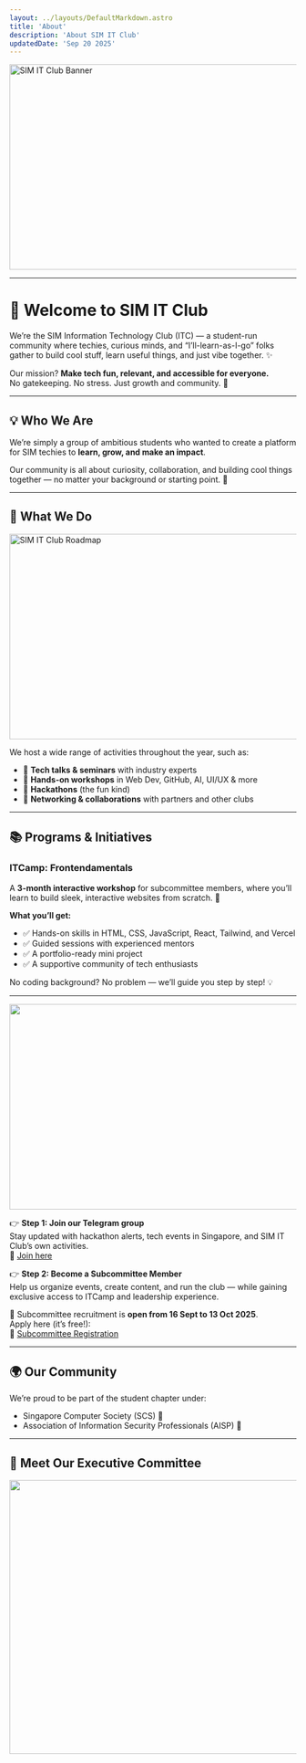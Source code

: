 ```yaml
---
layout: ../layouts/DefaultMarkdown.astro
title: 'About'
description: 'About SIM IT Club'
updatedDate: 'Sep 20 2025'
---
```


<div class="center">
  <img width="720" height="360" src="/simitc-banner.jpg" alt="SIM IT Club Banner" />
</div>

---

# 👋 Welcome to SIM IT Club

We’re the SIM Information Technology Club (ITC) — a student-run community where techies, curious minds, and “I’ll-learn-as-I-go” folks gather to build cool stuff, learn useful things, and just vibe together. ✨  

Our mission? **Make tech fun, relevant, and accessible for everyone.**  
No gatekeeping. No stress. Just growth and community. 🚀  

---

## 💡 Who We Are

We’re simply a group of ambitious students who wanted to create a platform for SIM techies to **learn, grow, and make an impact**.  

Our community is all about curiosity, collaboration, and building cool things together — no matter your background or starting point. 🚀

---

## 🎯 What We Do
<div class="center">
  <img width="720" height="360" src="/25-26-roadmap.jpg" alt="SIM IT Club Roadmap" />
</div>

We host a wide range of activities throughout the year, such as:  

- 🧠 **Tech talks & seminars** with industry experts  
- 🧪 **Hands-on workshops** in Web Dev, GitHub, AI, UI/UX & more  
- 🎉 **Hackathons** (the fun kind)  
- 🤝 **Networking & collaborations** with partners and other clubs  

---

## 📚 Programs & Initiatives

### ITCamp: Frontendamentals  
A **3-month interactive workshop** for subcommittee members, where you’ll learn to build sleek, interactive websites from scratch. 🌟  

**What you’ll get:**  
- ✅ Hands-on skills in HTML, CSS, JavaScript, React, Tailwind, and Vercel  
- ✅ Guided sessions with experienced mentors  
- ✅ A portfolio-ready mini project  
- ✅ A supportive community of tech enthusiasts  

No coding background? No problem — we’ll guide you step by step! 💡  

---
<div class="center">
    <img width="720" height="360" src="/how-to-get-involved-banner.jpg" alt="" />
</div>

👉 **Step 1: Join our Telegram group**  
Stay updated with hackathon alerts, tech events in Singapore, and SIM IT Club’s own activities.  
🔗 [Join here](https://t.me/+o_3QtjEFmNFhYmFl)  

👉 **Step 2: Become a Subcommittee Member**  
Help us organize events, create content, and run the club — while gaining exclusive access to ITCamp and leadership experience.  

📌 Subcommittee recruitment is **open from 16 Sept to 13 Oct 2025**.  
Apply here (it’s free!):  
🔗 [Subcommittee Registration](https://forms.office.com/r/ehz8jAawTH)  

---

## 🌍 Our Community

We’re proud to be part of the student chapter under:  
- Singapore Computer Society (SCS) 🏢  
- Association of Information Security Professionals (AISP) 🔐  

---

## 👥 Meet Our Executive Committee
<div class="center">
    <img width="854" height="480" src="/25-26-excos.jpg" alt="" />
</div>
<!-- You can add profile photos, names, and roles here later -->

